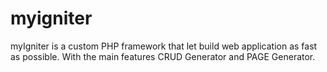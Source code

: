 # myigniter
myIgniter is a custom PHP framework that let build web application as fast as possible. With the main features CRUD Generator and PAGE Generator.
